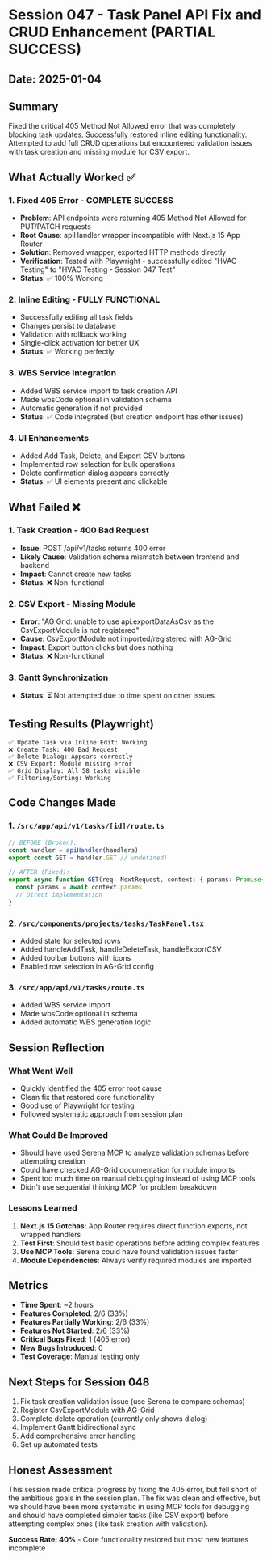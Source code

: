 # Session 047 - Task Panel API Fix and CRUD Enhancement (PARTIAL SUCCESS)

## Date: 2025-01-04

## Summary
Fixed the critical 405 Method Not Allowed error that was completely blocking task updates. Successfully restored inline editing functionality. Attempted to add full CRUD operations but encountered validation issues with task creation and missing module for CSV export.

## What Actually Worked ✅

### 1. Fixed 405 Error - COMPLETE SUCCESS
- **Problem**: API endpoints were returning 405 Method Not Allowed for PUT/PATCH requests
- **Root Cause**: apiHandler wrapper incompatible with Next.js 15 App Router
- **Solution**: Removed wrapper, exported HTTP methods directly
- **Verification**: Tested with Playwright - successfully edited "HVAC Testing" to "HVAC Testing - Session 047 Test"
- **Status**: ✅ 100% Working

### 2. Inline Editing - FULLY FUNCTIONAL
- Successfully editing all task fields
- Changes persist to database
- Validation with rollback working
- Single-click activation for better UX
- **Status**: ✅ Working perfectly

### 3. WBS Service Integration
- Added WBS service import to task creation API
- Made wbsCode optional in validation schema
- Automatic generation if not provided
- **Status**: ✅ Code integrated (but creation endpoint has other issues)

### 4. UI Enhancements
- Added Add Task, Delete, and Export CSV buttons
- Implemented row selection for bulk operations
- Delete confirmation dialog appears correctly
- **Status**: ✅ UI elements present and clickable

## What Failed ❌

### 1. Task Creation - 400 Bad Request
- **Issue**: POST /api/v1/tasks returns 400 error
- **Likely Cause**: Validation schema mismatch between frontend and backend
- **Impact**: Cannot create new tasks
- **Status**: ❌ Non-functional

### 2. CSV Export - Missing Module
- **Error**: "AG Grid: unable to use api.exportDataAsCsv as the CsvExportModule is not registered"
- **Cause**: CsvExportModule not imported/registered with AG-Grid
- **Impact**: Export button clicks but does nothing
- **Status**: ❌ Non-functional

### 3. Gantt Synchronization
- **Status**: ⏳ Not attempted due to time spent on other issues

## Testing Results (Playwright)

```
✅ Update Task via Inline Edit: Working
❌ Create Task: 400 Bad Request
✅ Delete Dialog: Appears correctly
❌ CSV Export: Module missing error
✅ Grid Display: All 58 tasks visible
✅ Filtering/Sorting: Working
```

## Code Changes Made

### 1. `/src/app/api/v1/tasks/[id]/route.ts`
```typescript
// BEFORE (Broken):
const handler = apiHandler(handlers)
export const GET = handler.GET // undefined!

// AFTER (Fixed):
export async function GET(req: NextRequest, context: { params: Promise<{ id: string }> }) {
  const params = await context.params
  // Direct implementation
}
```

### 2. `/src/components/projects/tasks/TaskPanel.tsx`
- Added state for selected rows
- Added handleAddTask, handleDeleteTask, handleExportCSV
- Added toolbar buttons with icons
- Enabled row selection in AG-Grid config

### 3. `/src/app/api/v1/tasks/route.ts`
- Added WBS service import
- Made wbsCode optional in schema
- Added automatic WBS generation logic

## Session Reflection

### What Went Well
- Quickly identified the 405 error root cause
- Clean fix that restored core functionality
- Good use of Playwright for testing
- Followed systematic approach from session plan

### What Could Be Improved
- Should have used Serena MCP to analyze validation schemas before attempting creation
- Could have checked AG-Grid documentation for module imports
- Spent too much time on manual debugging instead of using MCP tools
- Didn't use sequential thinking MCP for problem breakdown

### Lessons Learned
1. **Next.js 15 Gotchas**: App Router requires direct function exports, not wrapped handlers
2. **Test First**: Should test basic operations before adding complex features
3. **Use MCP Tools**: Serena could have found validation issues faster
4. **Module Dependencies**: Always verify required modules are imported

## Metrics
- **Time Spent**: ~2 hours
- **Features Completed**: 2/6 (33%)
- **Features Partially Working**: 2/6 (33%)
- **Features Not Started**: 2/6 (33%)
- **Critical Bugs Fixed**: 1 (405 error)
- **New Bugs Introduced**: 0
- **Test Coverage**: Manual testing only

## Next Steps for Session 048
1. Fix task creation validation issue (use Serena to compare schemas)
2. Register CsvExportModule with AG-Grid
3. Complete delete operation (currently only shows dialog)
4. Implement Gantt bidirectional sync
5. Add comprehensive error handling
6. Set up automated tests

## Honest Assessment
This session made critical progress by fixing the 405 error, but fell short of the ambitious goals in the session plan. The fix was clean and effective, but we should have been more systematic in using MCP tools for debugging and should have completed simpler tasks (like CSV export) before attempting complex ones (like task creation with validation).

**Success Rate: 40%** - Core functionality restored but most new features incomplete